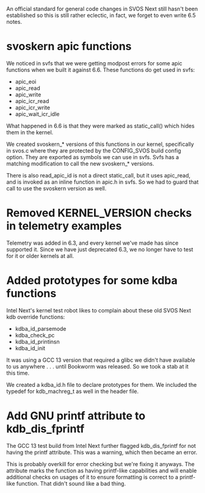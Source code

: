 An official standard for general code changes in SVOS Next still hasn't been
established so this is still rather eclectic, in fact, we forget to even write
6.5 notes.

# svoskern apic functions

We noticed in svfs that we were getting modpost errors for some apic functions
when we built it against 6.6. These functions do get used in svfs:

* apic_eoi
* apic_read
* apic_write
* apic_icr_read
* apic_icr_write
* apic_wait_icr_idle

What happened in 6.6 is that they were marked as static_call() which hides them
in the kernel. 

We created svoskern_* versions of this functions in our kernel, specifically in
svos.c where they are protected by the CONFIG_SVOS build config option. They
are exported as symbols we can use in svfs. Svfs has a matching modification to
call the new svoskern_* versions.

There is also read_apic_id is not a direct static_call, but it uses apic_read,
and is invoked as an inline function in apic.h in svfs. So we had to guard that
call to use the svoskern version as well.

# Removed KERNEL_VERSION checks in telemetry examples

Telemetry was added in 6.3, and every kernel we've made has since supported it.
Since we have just deprecated 6.3, we no longer have to test for it or older
kernels at all.

# Added prototypes for some kdba functions

Intel Next's kernel test robot likes to complain about these old SVOS Next kdb
override functions:

* kdba_id_parsemode
* kdba_check_pc
* kdba_id_printinsn
* kdba_id_init

It was using a GCC 13 version that required a glibc we didn't have available
to us anywhere . . . until Bookworm was released. So we took a stab at it this
time.

We created a kdba_id.h file to declare prototypes for them. We included the
typedef for kdb_machreg_t as well in the header file.

# Add GNU printf attribute to kdb_dis_fprintf
    
The GCC 13 test build from Intel Next further flagged kdb_dis_fprintf for not
having the printf attribute. This was a warning, which then became an error.

This is probably overkill for error checking but we're fixing it anyways. The
attribute marks the function as having printf-like capabilities and will enable
additional checks on usages of it to ensure formatting is correct to a printf-
like function. That didn't sound like a bad thing.
